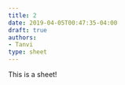 ```yaml
---
title: 2
date: 2019-04-05T00:47:35-04:00
draft: true
authors:
- Tanvi
type: sheet
---
```


This is a sheet!